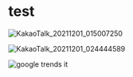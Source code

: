 # test

![KakaoTalk_20211201_015007250](https://user-images.githubusercontent.com/89954934/144096299-f42369ef-5e59-4f30-84c8-5b309b8da780.png)

![KakaoTalk_20211201_024444589](https://user-images.githubusercontent.com/89954934/144100343-3e36cd61-a8d0-44a2-8a27-aa67e2e4cf14.png)

![google trends it](https://user-images.githubusercontent.com/89954934/144160293-a691f116-11ef-4b1a-97ec-149009f4af0e.png)
